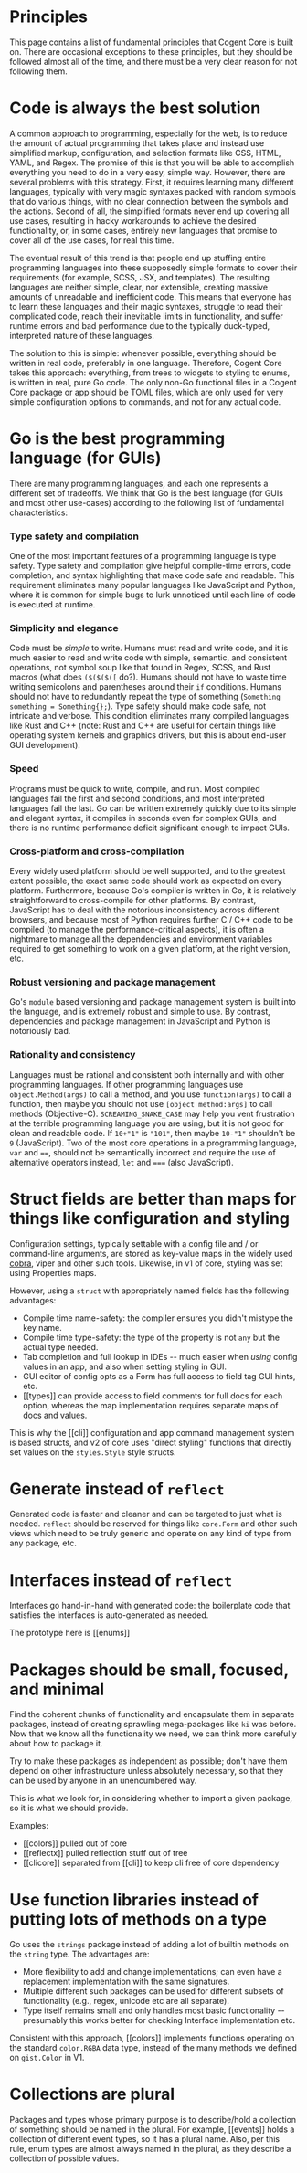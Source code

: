 # Principles

This page contains a list of fundamental principles that Cogent Core is built on. There are occasional exceptions to these principles, but they should be followed almost all of the time, and there must be a very clear reason for not following them.

# Code is always the best solution

A common approach to programming, especially for the web, is to reduce the amount of actual programming that takes place and instead use simplified markup, configuration, and selection formats like CSS, HTML, YAML, and Regex. The promise of this is that you will be able to accomplish everything you need to do in a very easy, simple way. However, there are several problems with this strategy. First, it requires learning many different languages, typically with very magic syntaxes packed with random symbols that do various things, with no clear connection between the symbols and the actions. Second of all, the simplified formats never end up covering all use cases, resulting in hacky workarounds to achieve the desired functionality, or, in some cases, entirely new languages that promise to cover all of the use cases, for real this time.

The eventual result of this trend is that people end up stuffing entire programming languages into these supposedly simple formats to cover their requirements (for example, SCSS, JSX, and templates). The resulting languages are neither simple, clear, nor extensible, creating massive amounts of unreadable and inefficient code. This means that everyone has to learn these languages and their magic syntaxes, struggle to read their complicated code, reach their inevitable limits in functionality, and suffer runtime errors and bad performance due to the typically duck-typed, interpreted nature of these languages.

The solution to this is simple: whenever possible, everything should be written in real code, preferably in one language. Therefore, Cogent Core takes this approach: everything, from trees to widgets to styling to enums, is written in real, pure Go code. The only non-Go functional files in a Cogent Core package or app should be TOML files, which are only used for very simple configuration options to commands, and not for any actual code.

# Go is the best programming language (for GUIs)

There are many programming languages, and each one represents a different set of tradeoffs.  We think that Go is the best language (for GUIs and most other use-cases) according to the following list of fundamental characteristics:

### Type safety and compilation

One of the most important features of a programming language is type safety. Type safety and compilation give helpful compile-time errors, code completion, and syntax highlighting that make code safe and readable. This requirement eliminates many popular languages like JavaScript and Python, where it is common for simple bugs to lurk unnoticed until each line of code is executed at runtime.

### Simplicity and elegance

Code must be *simple* to write. Humans must read and write code, and it is much easier to read and write code with simple, semantic, and consistent operations, not symbol soup like that found in Regex, SCSS, and Rust macros (what does `($($($([` do?). Humans should not have to waste time writing semicolons and parentheses around their `if` conditions. Humans should not have to redundantly repeat the type of something (`Something something = Something{};`). Type safety should make code safe, not intricate and verbose. This condition eliminates many compiled languages like Rust and C++ (note: Rust and C++ are useful for certain things like operating system kernels and graphics drivers, but this is about end-user GUI development).

### Speed

Programs must be quick to write, compile, and run. Most compiled languages fail the first and second conditions, and most interpreted languages fail the last. Go can be written extremely quickly due to its simple and elegant syntax, it compiles in seconds even for complex GUIs, and there is no runtime performance deficit significant enough to impact GUIs.

### Cross-platform and cross-compilation

Every widely used platform should be well supported, and to the greatest extent possible, the exact same code should work as expected on every platform.  Furthermore, because Go's compiler is written in Go, it is relatively straightforward to cross-compile for other platforms.  By contrast, JavaScript has to deal with the notorious inconsistency across different browsers, and because most of Python requires further C / C++ code to be compiled (to manage the performance-critical aspects), it is often a nightmare to manage all the dependencies and environment variables required to get something to work on a given platform, at the right version, etc.

### Robust versioning and package management

Go's `module` based versioning and package management system is built into the language, and is extremely robust and simple to use.  By contrast, dependencies and package management in JavaScript and Python is notoriously bad.

### Rationality and consistency

Languages must be rational and consistent both internally and with other programming languages. If other programming languages use `object.Method(args)` to call a method, and you use `function(args)` to call a function, then maybe you should not use `[object method:args]` to call methods (Objective-C). `SCREAMING_SNAKE_CASE` may help you vent frustration at the terrible programming language you are using, but it is not good for clean and readable code. If `10+"1"` is `"101"`, then maybe `10-"1"` shouldn't be `9` (JavaScript). Two of the most core operations in a programming language, `var` and `==`, should not be semantically incorrect and require the use of alternative operators instead, `let` and `===` (also JavaScript).

# Struct fields are better than maps for things like configuration and styling

Configuration settings, typically settable with a config file and / or command-line arguments, are stored as key-value maps in the widely used [cobra](https://github.com/spf13/cobra), viper and other such tools.  Likewise, in v1 of core, styling was set using Properties maps.

However, using a `struct` with appropriately named fields has the following advantages:
* Compile time name-safety: the compiler ensures you didn't mistype the key name.
* Compile time type-safety: the type of the property is not `any` but the actual type needed.
* Tab completion and full lookup in IDEs -- much easier when _using_ config values in an app, and also when setting styling in GUI.
* GUI editor of config opts as a Form has full access to field tag GUI hints, etc.
* [[types]] can provide access to field comments for full docs for each option, whereas the map implementation requires separate maps of docs and values.

This is why the [[cli]] configuration and app command management system is based structs, and v2 of core uses "direct styling" functions that directly set values on the `styles.Style` style structs.

# Generate instead of `reflect`

Generated code is faster and cleaner and can be targeted to just what is needed.  `reflect` should be reserved for things like `core.Form` and other such views which need to be truly generic and operate on any kind of type from any package, etc.

# Interfaces instead of `reflect`

Interfaces go hand-in-hand with generated code: the boilerplate code that satisfies the interfaces is auto-generated as needed.

The prototype here is [[enums]]

# Packages should be small, focused, and minimal

Find the coherent chunks of functionality and encapsulate them in separate packages, instead of creating sprawling mega-packages like `ki` was before.  Now that we know all the functionality we need, we can think more carefully about how to package it.

Try to make these packages as independent as possible; don't have them depend on other infrastructure unless absolutely necessary, so that they can be used by anyone in an unencumbered way.

This is what we look for, in considering whether to import a given package, so it is what we should provide.

Examples:
* [[colors]] pulled out of core
* [[reflectx]] pulled reflection stuff out of tree
* [[clicore]] separated from [[cli]] to keep cli free of core dependency

# Use function libraries instead of putting lots of methods on a type

Go uses the `strings` package instead of adding a lot of builtin methods on the `string` type.  The advantages are:
* More flexibility to add and change implementations; can even have a replacement implementation with the same signatures.
* Multiple different such packages can be used for different subsets of functionality (e.g., regex, unicode etc are all separate).
* Type itself remains small and only handles most basic functionality -- presumably this works better for checking Interface implementation etc.

Consistent with this approach, [[colors]] implements functions operating on the standard `color.RGBA` data type, instead of the many methods we defined on `gist.Color` in V1.

# Collections are plural

Packages and types whose primary purpose is to describe/hold a collection of something should be named in the plural. For example, [[events]] holds a collection of different event types, so it has a plural name. Also, per this rule, enum types are almost always named in the plural, as they describe a collection of possible values.
